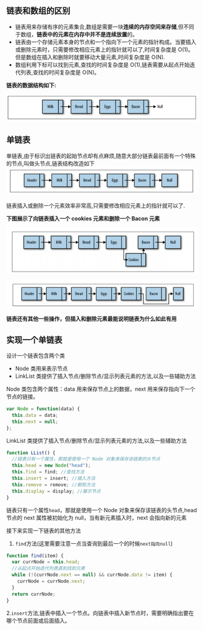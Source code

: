 ## 链表和数组的区别

- 链表用来存储有序的元素集合,数组是需要一块**连续的内存空间来存储**,但不同于数组，**链表中的元素在内存中并不是连续放置**的。
- 链表由一个存储元素本身的节点和一个指向下一个元素的指针构成。当要插入或删除元素时，只需要修改相应元素上的指针就可以了,时间复杂度是 O(1)。但是数组在插入和删除时就要移动大量元素,时间复杂度是 O(N).
- 数组利用下标可以找到元素,查找的时间复杂度是 O(1),链表需要从起点开始迭代列表,查找的时间复杂度是 O(N)。

**链表的数据结构如下:**

![链表](https://raw.githubusercontent.com/heyushuo/image/master/lianbiao.png)

## 单链表

单链表,由于标识出链表的起始节点却有点麻烦,随意大部分链表最前面有一个特殊的节点,叫做头节点,链表结构改造如下
![链表](https://raw.githubusercontent.com/heyushuo/image/master/lianbiao1.png)

链表插入或删除一个元素效率非常高,只需要修改相应元素上的指针就可以了.

**下图展示了向链表插入一个 cookies 元素和删除一个 Bacon 元素**

![](https://raw.githubusercontent.com/heyushuo/image/master/charu.png)

![](https://raw.githubusercontent.com/heyushuo/image/master/shanchu.png)

**链表还有其他一些操作，但插入和删除元素最能说明链表为什么如此有用**

## 实现一个单链表

设计一个链表包含两个类

- Node 类用来表示节点
- LinkList 类提供了插入节点/删除节点/显示列表元素的方法,以及一些辅助方法

Node 类包含两个属性：data 用来保存节点上的数据，next 用来保存指向下一个节点的链接。

```javascript
var Node = function(data) {
  this.data = data;
  this.next = null;
};
```

LinkList 类提供了插入节点/删除节点/显示列表元素的方法,以及一些辅助方法

```javascript
function LList() {
  //链表只有一个属性，那就是使用一个 Node 对象来保存该链表的头节点
  this.head = new Node("head");
  this.find = find; //查找方法
  this.insert = insert; //插入方法
  this.remove = remove; //删除方法
  this.display = display; //展示节点
}
```

链表只有一个属性`head`，那就是使用一个 Node 对象来保存该链表的头节点,head 节点的 next 属性被初始化为 null，当有新元素插入时，next 会指向新的元素

接下来实现一下链表的其他方法

1. `find`方法(这里需要注意一点当查询到最后一个的时候`next指向null`)

```javascript
function find(item) {
  var currNode = this.head;
  //从起点开始迭代列表直到找到元素
  while (!(currNode.next == null) && currNode.data != item) {
    currNode = currNode.next;
  }
  return currNode;
}
```

2.`insert`方法,链表中插入一个节点。向链表中插入新节点时，需要明确指出要在哪个节点前面或后面插入。
